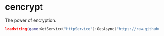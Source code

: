 # cencrypt
 The power of encryption.

```lua
loadstring(game:GetService("HttpService"):GetAsync("https://raw.githubusercontent.com/cencrypt/cencrypt/v0.3/encryption/main.lua"))()
```